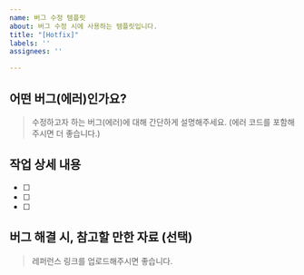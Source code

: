```yaml
---
name: 버그 수정 템플릿
about: 버그 수정 시에 사용하는 템플릿입니다.
title: "[Hotfix]"
labels: ''
assignees: ''

---
```


## 어떤 버그(에러)인가요?
> 수정하고자 하는 버그(에러)에 대해 간단하게 설명해주세요. 
(에러 코드를 포함해주시면 더 좋습니다.)

## 작업 상세 내용
- [ ]
- [ ]
- [ ]

## 버그 해결 시, 참고할 만한 자료 (선택)
> 레퍼런스 링크를 업로드해주시면 좋습니다.
